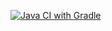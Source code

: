 [![Java CI with Gradle](https://github.com/Mikadiko/Patterns_2/actions/workflows/gradle.yml/badge.svg)](https://github.com/Mikadiko/Patterns_2/actions/workflows/gradle.yml)
